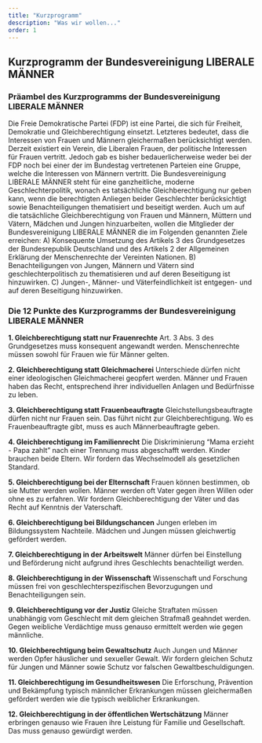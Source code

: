 ```yaml
---
title: "Kurzprogramm"
description: "Was wir wollen..."
order: 1
---
```

## Kurzprogramm der Bundesvereinigung LIBERALE MÄNNER

### Präambel des Kurzprogramms der Bundesvereinigung LIBERALE MÄNNER

Die Freie Demokratische Partei (FDP) ist eine Partei, die sich für Freiheit, Demokratie und Gleichberechtigung einsetzt. Letzteres bedeutet, dass die Interessen von Frauen und Männern gleichermaßen berücksichtigt werden. Derzeit existiert ein Verein, die Liberalen Frauen, der politische Interessen für Frauen vertritt. Jedoch gab es bisher bedauerlicherweise weder bei der FDP noch bei einer der im Bundestag vertretenen Parteien eine Gruppe, welche die Interessen von Männern vertritt.
Die Bundesvereinigung LIBERALE MÄNNER steht für eine ganzheitliche, moderne Geschlechterpolitik, wonach es tatsächliche Gleichberechtigung nur geben kann, wenn die berechtigten Anliegen beider Geschlechter berücksichtigt sowie Benachteiligungen thematisiert und beseitigt werden.
Auch um auf die tatsächliche Gleichberechtigung von Frauen und Männern, Müttern und Vätern, Mädchen und Jungen hinzuarbeiten, wollen die Mitglieder der Bundesvereinigung LIBERALE MÄNNER die im Folgenden genannten Ziele erreichen:
A) Konsequente Umsetzung des Artikels 3 des Grundgesetzes der Bundesrepublik Deutschland und des Artikels 2 der Allgemeinen Erklärung der Menschenrechte der Vereinten Nationen.
B) Benachteiligungen von Jungen, Männern und Vätern sind geschlechterpolitisch zu thematisieren und auf deren Beseitigung ist hinzuwirken.
C) Jungen-, Männer- und Väterfeindlichkeit ist entgegen- und auf deren Beseitigung hinzuwirken.


### Die 12 Punkte des Kurzprogramms der Bundesvereinigung LIBERALE MÄNNER

**1. Gleichberechtigung statt nur Frauenrechte**
Art. 3 Abs. 3 des Grundgesetzes muss konsequent angewandt werden. Menschenrechte müssen sowohl für Frauen wie für Männer gelten.

**2. Gleichberechtigung statt Gleichmacherei**
Unterschiede dürfen nicht einer ideologischen Gleichmacherei geopfert werden. Männer und Frauen haben das Recht, entsprechend ihrer individuellen Anlagen und Bedürfnisse zu leben.

**3. Gleichberechtigung statt Frauenbeauftragte**
Gleichstellungsbeauftragte dürfen nicht nur Frauen sein. Das führt nicht zur Gleichberechtigung. Wo es Frauenbeauftragte gibt, muss es auch Männerbeauftragte geben.

**4. Gleichberechtigung im Familienrecht**
Die Diskriminierung “Mama erzieht - Papa zahlt” nach einer Trennung muss abgeschafft werden. Kinder brauchen beide Eltern. Wir fordern das Wechselmodell als gesetzlichen Standard.

**5. Gleichberechtigung bei der Elternschaft**
Frauen können bestimmen, ob sie Mutter werden wollen. Männer werden oft Vater gegen ihren Willen oder ohne es zu erfahren. Wir fordern Gleichberechtigung der Väter und das Recht auf Kenntnis der Vaterschaft.

**6. Gleichberechtigung bei Bildungschancen**
Jungen erleben im Bildungssystem Nachteile. Mädchen und Jungen müssen gleichwertig gefördert werden.

**7. Gleichberechtigung in der Arbeitswelt**
Männer dürfen bei Einstellung und Beförderung nicht aufgrund ihres Geschlechts benachteiligt werden.

**8. Gleichberechtigung in der Wissenschaft**
Wissenschaft und Forschung müssen frei von geschlechterspezifischen Bevorzugungen und Benachteiligungen sein.

**9. Gleichberechtigung vor der Justiz**
Gleiche Straftaten müssen unabhängig vom Geschlecht mit dem gleichen Strafmaß geahndet werden. Gegen weibliche Verdächtige muss genauso ermittelt werden wie gegen männliche.

**10. Gleichberechtigung beim Gewaltschutz**
Auch Jungen und Männer werden Opfer häuslicher und sexueller Gewalt. Wir fordern gleichen Schutz für Jungen und Männer sowie Schutz vor falschen Gewaltbeschuldigungen.

**11. Gleichberechtigung im Gesundheitswesen**
Die Erforschung, Prävention und Bekämpfung typisch männlicher Erkrankungen müssen gleichermaßen gefördert werden wie die typisch weiblicher Erkrankungen.

**12. Gleichberechtigung in der öffentlichen Wertschätzung**
Männer erbringen genauso wie Frauen ihre Leistung für Familie und Gesellschaft. Das muss genauso gewürdigt werden.


